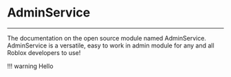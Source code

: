# AdminService

---

The documentation on the open source module named AdminService. AdminService is a versatile, easy to work in admin module for any and all Roblox developers to use!

!!! warning Hello
